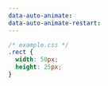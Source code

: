 ```yaml
---
data-auto-animate:
data-auto-animate-restart:
---
```


```css
/* example.css */
.rect {
  width: 50px;
  height: 25px;
}
```
